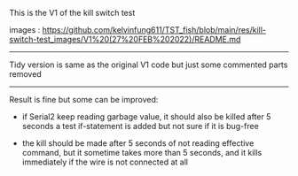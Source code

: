 This is the V1 of the kill switch test

images :
https://github.com/kelvinfung611/TST_fish/blob/main/res/kill-switch-test_images/V1%20(27%20FEB%202022)/README.md

*************************************
Tidy version is same as the original V1 code but just some commented parts removed
*************************************


Result is fine but some can be improved:

- if Serial2 keep reading garbage value, it should also be killed after 5 seconds
  a test if-statement is added but not sure if it is bug-free

- the kill should be made after 5 seconds of not reading effective command, but it sometime takes more than 5 seconds, and it kills immediately if the wire is not connected at all
